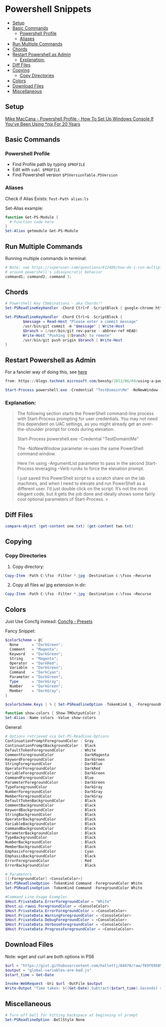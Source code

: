 # Powershell Snippets

<!-- MarkdownTOC -->

* [Setup](#setup)
* [Basic Commands](#basic-commands)
  * [Powershell Profile](#powershell-profile)
  * [Aliases](#aliases)
* [Run Multiple Commands](#run-multiple-commands)
* [Chords](#chords)
* [Restart Powershell as Admin](#restart-powershell-as-admin)
  * [Explanation:](#explanation)
* [Diff Files](#diff-files)
* [Copying](#copying)
  * [Copy Directories](#copy-directories)
* [Colors](#colors)
* [Download Files](#download-files)
* [Miscellaneous](#miscellaneous)

<!-- /MarkdownTOC -->

<a id="setup"></a>
## Setup

[Mike MacCana - Powershell Profile - How To Set Up Windows Console If You've Been Using \*nix For 20 Years](https://github.com/mikemaccana/powershell-profile)

<a id="basic-commands"></a>
## Basic Commands

<a id="powershell-profile"></a>
### Powershell Profile

* Find Profile path by typing `$PROFILE`
* Edit with `subl $PROFILE`
* Find Powershell version `$PSVersionTable.PSVersion`

<a id="aliases"></a>
### Aliases

Check if Alias Exists: `Test-Path alias:ls`

Set-Alias example:

```powershell
function Get-PS-Module {
  # Function code here
}
Set-Alias getmodule Get-PS-Module
```

<a id="run-multiple-commands"></a>
## Run Multiple Commands

Running multiple commands in terminal:

```powershell
# Note: see https://superuser.com/questions/612409/how-do-i-run-multiple-commands-on-one-line-in-powershell for more discussion
# around powershell's idiosyncratic behavior
command1; command2; command 3;
```

<a id="chords"></a>
## Chords

```powershell
# Powershell Key COmbinations - aka Chords!!
Set-PSReadlineKeyHandler -Chord Ctrl+F -ScriptBlock { google-chrome https://www.facebook.com }

Set-PSReadlineKeyHandler -Chord Ctrl+G -ScriptBlock {
        $message = Read-Host "Please enter a commit message"
        /usr/bin/git commit -m "$message" | Write-Host
        $branch = (/usr/bin/git rev-parse --abbrev-ref HEAD)
        Write-Host "Pushing ${branch} to remote"
        /usr/bin/git push origin $branch | Write-Host
}
```

<a id="restart-powershell-as-admin"></a>
## Restart Powershell as Admin

For a fancier way of doing this, see [here](/scripts/restart-powershell-as-admin.md)

```powershell
from: https://blogs.technet.microsoft.com/benshy/2012/06/04/using-a-powershell-script-to-run-as-a-different-user-elevate-the-process/

Start-Process powershell.exe -Credential "TestDomain\Me" -NoNewWindow -ArgumentList "Start-Process powershell.exe -Verb runAs"
```

<a id="explanation"></a>
### Explanation:

> The following section starts the PowerShell command-line process with Start-Process prompting for user credentials. You may not need this dependent on UAC settings, as you might already get an over-the-shoulder prompt for creds during elevation.
>
> Start-Process powershell.exe -Credential "TestDomain\Me"
>
> The -NoNewWindow parameter re-uses the same PowerShell command window.
>
> Here I’m using -ArgumentList parameter to pass in the second Start-Process leveraging –Verb runAs to force the elevation prompt.
>
> I just saved this PowerShell script to a scratch share on the lab machines, and when I need to elevate and run PowerShell as a different user. I’d just double click on the script. It’s not the most elegant code, but it gets the job done and ideally shows some fairly cool optional parameters of Start-Process.  >

<a id="diff-files"></a>
## Diff Files

```powershell
compare-object (get-content one.txt) (get-content two.txt)
```

<a id="copying"></a>
## Copying

<a id="copy-directories"></a>
### Copy Directories

1. Copy directory:
```powershell
Copy-Item -Path C:\fso -Filter *.jpg -Destination c:\fsox –Recurse
```

2. Copy all files w/ jpg extension in dir:
```powershell
Copy-Item -Path C:\fso -Filter *.jpg -Destination c:\fsox –Recurse
```

<a id="colors"></a>
## Colors

Just Use Concfg instead:
[Concfg - Presets](https://github.com/lukesampson/concfg/blob/master/preset_examples/README.md)

Fancy Snippet:

```powershell
$colorScheme = @{
  None      = "DarkGreen";
  Comment   = "Magenta";
  Keyword   = "DarkGreen";
  String    = "Magenta";
  Operator  = "DarkRed";
  Variable  = "DarkGreen";
  Command   = "DarkCyan";
  Parameter = "DarkGreen";
  Type      = "DarkGray";
  Number    = "DarkGreen";
  Member    = "DarkGray";
}

$colorScheme.Keys | % { Set-PSReadlineOption -TokenKind $_ -ForegroundColor $colorScheme[$_] }

function show-colors { Show-TMOutputColor }
Set-Alias -Name colors -Value show-colors
```

General:

```powershell
# Options retrieved via Get-PS-Readline-Options
ContinuationPromptForegroundColor : Gray
ContinuationPromptBackgroundColor : Black
DefaultTokenForegroundColor       : White
CommentForegroundColor            : DarkMagenta
KeywordForegroundColor            : DarkGreen
StringForegroundColor             : DarkBlue
OperatorForegroundColor           : DarkRed
VariableForegroundColor           : DarkGreen
CommandForegroundColor            : Blue
ParameterForegroundColor          : DarkGreen
TypeForegroundColor               : DarkGray
NumberForegroundColor             : DarkGray
MemberForegroundColor             : DarkGray
DefaultTokenBackgroundColor       : Black
CommentBackgroundColor            : Black
KeywordBackgroundColor            : Black
StringBackgroundColor             : Black
OperatorBackgroundColor           : Black
VariableBackgroundColor           : Black
CommandBackgroundColor            : Black
ParameterBackgroundColor          : Black
TypeBackgroundColor               : Black
NumberBackgroundColor             : Black
MemberBackgroundColor             : Black
EmphasisForegroundColor           : Cyan
EmphasisBackgroundColor           : Black
ErrorForegroundColor              : Red
ErrorBackgroundColor              : Black

# Parameters
[[-ForegroundColor] <ConsoleColor>]
Set-PSReadlineOption -TokenKind Command -ForegroundColor White
Set-PSReadlineOption -TokenKind Command -ForegroundColor White

#Command Line Usage Examples
$Host.PrivateData.ErrorForegroundColor = "White"
$host.ui.rawui.ForegroundColor = <ConsoleColor>
$Host.PrivateData.ErrorForegroundColor = <ConsoleColor>
$Host.PrivateData.WarningForegroundColor = <ConsoleColor>
$Host.PrivateData.DebugForegroundColor = <ConsoleColor>
$Host.PrivateData.VerboseForegroundColor = <ConsoleColor>
$Host.PrivateData.ProgressForegroundColor = <ConsoleColor>
```

<a id="download-files"></a>
## Download Files

Note: wget and curl are both options in PS6

```powershell
$url = "https://gist.githubusercontent.com/hallettj/64478/raw/f69f6958533da8c7e0af3288bbca38dd33f77564/global-variables-are-bad.js"
$output = "global-variables-are-bad.js"
$start_time = Get-Date

Invoke-WebRequest -Uri $url -OutFile $output
Write-Output "Time taken: $((Get-Date).Subtract($start_time).Seconds) second(s)"
```

<a id="miscellaneous"></a>
## Miscellaneous

```powershell
# Turn off bell for hitting backspace at beginning of prompt
Set-PSReadlineOption -BellStyle None
```
